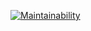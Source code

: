 [![Maintainability](https://api.codeclimate.com/v1/badges/b78dc15972741d6c5079/maintainability)](https://codeclimate.com/github/Mantik0re/frontend-project-44/maintainability)
